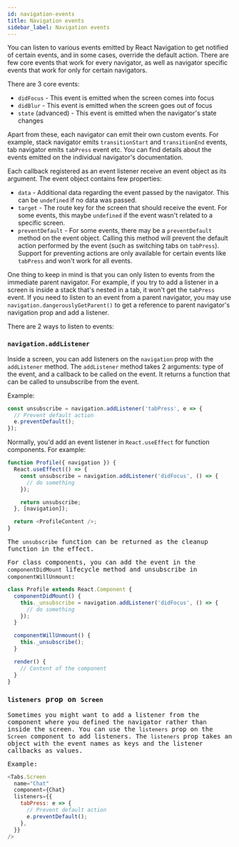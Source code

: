 ```yaml
---
id: navigation-events
title: Navigation events
sidebar_label: Navigation events
---
```


You can listen to various events emitted by React Navigation to get notified of certain events, and in some cases, override the default action. There are few core events that work for every navigator, as well as navigator specific events that work for only for certain navigators.

There are 3 core events:

- `didFocus` - This event is emitted when the screen comes into focus
- `didBlur` - This event is emitted when the screen goes out of focus
- `state` (advanced) - This event is emitted when the navigator's state changes

Apart from these, each navigator can emit their own custom events. For example, stack navigator emits `transitionStart` and `transitionEnd` events, tab navigator emits `tabPress` event etc. You can find details about the events emitted on the individual navigator's documentation.

Each callback registered as an event listener receive an event object as its argument. The event object contains few properties:

- `data` - Additional data regarding the event passed by the navigator. This can be `undefined` if no data was passed.
- `target` - The route key for the screen that should receive the event. For some events, this maybe `undefined` if the event wasn't related to a specific screen.
- `preventDefault` - For some events, there may be a `preventDefault` method on the event object. Calling this method will prevent the default action performed by the event (such as switching tabs on `tabPress`). Support for preventing actions are only available for certain events like `tabPress` and won't work for all events.

One thing to keep in mind is that you can only listen to events from the immediate parent navigator. For example, if you try to add a listener in a screen is inside a stack that's nested in a tab, it won't get the `tabPress` event. If you need to listen to an event from a parent navigator, you may use `navigation.dangerouslyGetParent()` to get a reference to parent navigator's navigation prop and add a listener.

There are 2 ways to listen to events:

### `navigation.addListener`

Inside a screen, you can add listeners on the `navigation` prop with the `addListener` method. The `addListener` method takes 2 arguments: type of the event, and a callback to be called on the event. It returns a function that can be called to unsubscribe from the event.

Example:

```js
const unsubscribe = navigation.addListener('tabPress', e => {
  // Prevent default action
  e.preventDefault();
});
```

Normally, you'd add an event listener in `React.useEffect` for function components. For example:

<samp id="simple-focus-and-blur" />

```js
function Profile({ navigation }) {
  React.useEffect(() => {
    const unsubscribe = navigation.addListener('didFocus', () => {
      // do something
    });

    return unsubscribe;
  }, [navigation]);

  return <ProfileContent />;
}
```

The `unsubscribe` function can be returned as the cleanup function in the effect.

For class components, you can add the event in the `componentDidMount` lifecycle method and unsubscribe in `componentWillUnmount`:

```js
class Profile extends React.Component {
  componentDidMount() {
    this._unsubscribe = navigation.addListener('didFocus', () => {
      // do something
    });
  }

  componentWillUnmount() {
    this._unsubscribe();
  }

  render() {
    // Content of the component
  }
}
```

### `listeners` prop on `Screen`

Sometimes you might want to add a listener from the component where you defined the navigator rather than inside the screen. You can use the `listeners` prop on the `Screen` component to add listeners. The `listeners` prop takes an object with the event names as keys and the listener callbacks as values.

Example:

```js
<Tabs.Screen
  name="Chat"
  component={Chat}
  listeners={{
    tabPress: e => {
      // Prevent default action
      e.preventDefault();
    },
  }}
/>
```
